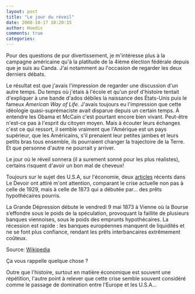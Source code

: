 ```yaml
---
layout: post
title: "Le jour du réveil"
date: 2008-10-17 10:20:15
author: Hoedic
comments: true
categories: 
---
```



Pour des questions de pur divertissement, je m'intéresse plus à la campagne américaine qu'à la platitude de la 4ième élection fédérale depuis que je suis au Canda. J'ai notamment au l'occasion de regarder les deux derniers débats.

Le résultat est que j'avais l'impression de regarder une discussion d'un autre temps. Du temps où j'étais à l'école et qu'un prof d'histoire tentait d'expliquer à une bande d'ados débiles la naissance des États-Unis puis le fameux *American Way of Life*. J'avais toujours eu l'impression que cette idéologie quasi-suprémaciste avait disparue depuis un certain temps. À entendre les Obama et McCain c'est pourtant encore bien vivant. Peut-être n'est-ce pas à l'esprit du citoyen moyen. Mais à écouter leurs échanges c'est ce qui ressort, il semble vraiment que l'Amérique est un pays supérieur, que les Américains, s'il prenaient leur petites jambes et leurs petits bras tous ensemble, ils pourraient changer la trajectoire de la Terre. Et que personne d'autre ne pourrait y arriver.

Le jour où le réveil sonnera (il a surement sonné pour les plus réalistes), certains risquent d'avoir un bon mal de cheveux!

Toujours sur le sujet des U.S.A, sur l'économie, deux [articles](http://www.ledevoir.com/2008/10/15/210627.html) récents dans Le Devoir ont attiré m'ont attention, comparant le crise actuelle non pas à celle de 1929, mais à celle de 1873 qui a débutée par... des prêts hypothécaires pourris.

<div class="citation">La Grande Dépression débute le vendredi 9 mai 1873 à Vienne où la Bourse s&#8217;effondre sous le poids de la spéculation, provoquant la faillite de plusieurs banques viennoises, sous le poids des emprunts hypothécaires. La récession est rapide : les banques européennes manquent de liquidités et ne se font plus confiance, rendant les prêts interbancaires extrêmement coûteux.

Source: [Wikipedia](http://fr.wikipedia.org/wiki/Grande_D%C3%A9pression_1873_%C3%A0_1896)</div>

Ça vous rappelle quelque chose ?

Outre que l'histoire, surtout en matière économique est souvent une répétition, l'autre point à relever que cette crise semble souvent considéré comme le passage de domination entre l'Europe et les U.S.A...